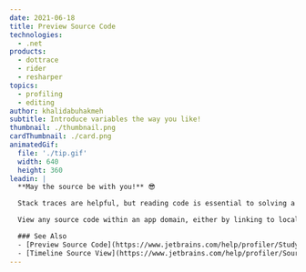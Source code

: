 ```yaml
---
date: 2021-06-18
title: Preview Source Code
technologies:
  - .net
products:
  - dottrace
  - rider
  - resharper
topics:
  - profiling
  - editing
author: khalidabuhakmeh
subtitle: Introduce variables the way you like!
thumbnail: ./thumbnail.png
cardThumbnail: ./card.png
animatedGif:
  file: './tip.gif'
  width: 640
  height: 360
leadin: |
  **May the source be with you!** 😎

  Stack traces are helpful, but reading code is essential to solving a performance investigation.

  View any source code within an app domain, either by linking to local source code repositories, debugger symbols, or decompiling any assemblies with the power of dotPeek.

  ### See Also
  - [Preview Source Code](https://www.jetbrains.com/help/profiler/Studying_Profiling_Results__Previewing_Source_Code.html)
  - [Timeline Source View](https://www.jetbrains.com/help/profiler/Source_View.html)
---
```


